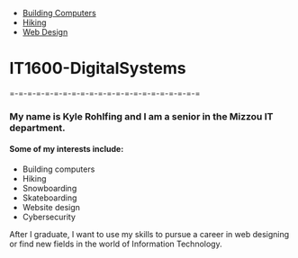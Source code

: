 * [Building Computers](./computers.md)
* [Hiking](./hiking.md)
* [Web Design](./webdesign.md)

# IT1600-DigitalSystems

=-=-=-=-=-=-=-=-=-=-=-=-=-=-=-=-=-=-=-=-=-=

### My name is Kyle Rohlfing and I am a senior in the Mizzou IT department.

#### Some of my interests include:
- Building computers
- Hiking
- Snowboarding
- Skateboarding
- Website design
- Cybersecurity

After I graduate, I want to use my skills to pursue a career in web designing or find new fields in the world of Information Technology.
 
